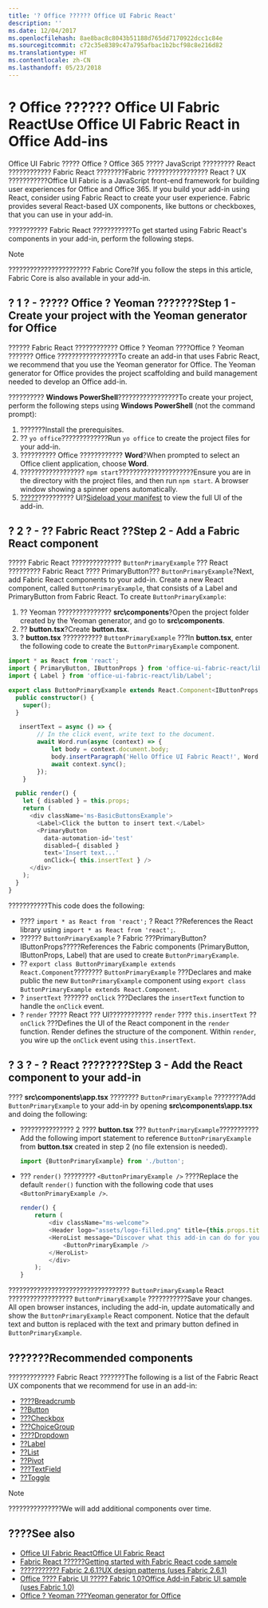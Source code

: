```yaml
---
title: '? Office ?????? Office UI Fabric React'
description: ''
ms.date: 12/04/2017
ms.openlocfilehash: 8ae8bac8c8043b51188d765dd7170922dcc1c84e
ms.sourcegitcommit: c72c35e8389c47a795afbac1b2bcf98c8e216d82
ms.translationtype: HT
ms.contentlocale: zh-CN
ms.lasthandoff: 05/23/2018
---
```

# <a name="use-office-ui-fabric-react-in-office-add-ins"></a><span data-ttu-id="98bf1-102">? Office ?????? Office UI Fabric React</span><span class="sxs-lookup"><span data-stu-id="98bf1-102">Use Office UI Fabric React in Office Add-ins</span></span>

<span data-ttu-id="98bf1-p101">Office UI Fabric ????? Office ? Office 365 ????? JavaScript ????????? React ???????????? Fabric React ????????Fabric ????????????????? React ? UX ???????????</span><span class="sxs-lookup"><span data-stu-id="98bf1-p101">Office UI Fabric is a JavaScript front-end framework for building user experiences for Office and Office 365. If you build your add-in using React, consider using Fabric React to create your user experience. Fabric provides several React-based UX components, like buttons or checkboxes, that you can use in your add-in.</span></span>

<span data-ttu-id="98bf1-106">??????????? Fabric React ???????????</span><span class="sxs-lookup"><span data-stu-id="98bf1-106">To get started using Fabric React's components in your add-in, perform the following steps.</span></span>

> [!NOTE]
> <span data-ttu-id="98bf1-107">??????????????????????? Fabric Core?</span><span class="sxs-lookup"><span data-stu-id="98bf1-107">If you follow the steps in this article, Fabric Core is also available in your add-in.</span></span>

## <a name="step-1---create-your-project-with-the-yeoman-generator-for-office"></a><span data-ttu-id="98bf1-108">? 1 ? - ????? Office ? Yeoman ???????</span><span class="sxs-lookup"><span data-stu-id="98bf1-108">Step 1 - Create your project with the Yeoman generator for Office</span></span>

<span data-ttu-id="98bf1-p102">?????? Fabric React ???????????? Office ? Yeoman ????Office ? Yeoman ??????? Office ?????????????????</span><span class="sxs-lookup"><span data-stu-id="98bf1-p102">To create an add-in that uses Fabric React, we recommend that you use the Yeoman generator for Office. The Yeoman generator for Office provides the project scaffolding and build management needed to develop an Office add-in.</span></span>

<span data-ttu-id="98bf1-111">?????????? **Windows PowerShell**?????????????????</span><span class="sxs-lookup"><span data-stu-id="98bf1-111">To create your project, perform the following steps using **Windows PowerShell** (not the command prompt):</span></span>

1. <span data-ttu-id="98bf1-112">???????</span><span class="sxs-lookup"><span data-stu-id="98bf1-112">Install the prerequisites.</span></span>
2. <span data-ttu-id="98bf1-113">?? `yo office`?????????????</span><span class="sxs-lookup"><span data-stu-id="98bf1-113">Run `yo office` to create the project files for your add-in.</span></span>
3. <span data-ttu-id="98bf1-114">?????????? Office ???????????? **Word**?</span><span class="sxs-lookup"><span data-stu-id="98bf1-114">When prompted to select an Office client application, choose **Word**.</span></span>
4. <span data-ttu-id="98bf1-p103">?????????????????? `npm start`?????????????????????</span><span class="sxs-lookup"><span data-stu-id="98bf1-p103">Ensure you are in the directory with the project files, and then run `npm start`. A browser window showing a spinner opens automatically.</span></span>
5. <span data-ttu-id="98bf1-117">[?????](..\testing\test-debug-office-add-ins.md)?????????? UI?</span><span class="sxs-lookup"><span data-stu-id="98bf1-117">[Sideload your manifest](..\testing\test-debug-office-add-ins.md) to view the full UI of the add-in.</span></span>

## <a name="step-2---add-a-fabric-react-component"></a><span data-ttu-id="98bf1-118">? 2 ? - ?? Fabric React ??</span><span class="sxs-lookup"><span data-stu-id="98bf1-118">Step 2 - Add a Fabric React component</span></span>

<span data-ttu-id="98bf1-p104">????? Fabric React ?????????????? `ButtonPrimaryExample` ??? React ????????? Fabric React ???? PrimaryButton??? `ButtonPrimaryExample`?</span><span class="sxs-lookup"><span data-stu-id="98bf1-p104">Next, add Fabric React components to your add-in. Create a new React component, called `ButtonPrimaryExample`, that consists of a Label and PrimaryButton from Fabric React. To create `ButtonPrimaryExample`:</span></span>

1. <span data-ttu-id="98bf1-122">?? Yeoman ??????????????? **src\components**?</span><span class="sxs-lookup"><span data-stu-id="98bf1-122">Open the project folder created by the Yeoman generator, and go to **src\components**.</span></span>
2. <span data-ttu-id="98bf1-123">?? **button.tsx**?</span><span class="sxs-lookup"><span data-stu-id="98bf1-123">Create **button.tsx**.</span></span>
3. <span data-ttu-id="98bf1-124">? **button.tsx** ??????????? `ButtonPrimaryExample` ???</span><span class="sxs-lookup"><span data-stu-id="98bf1-124">In **button.tsx**, enter the following code to create the `ButtonPrimaryExample` component.</span></span>

```typescript
import * as React from 'react';
import { PrimaryButton, IButtonProps } from 'office-ui-fabric-react/lib/Button';
import { Label } from 'office-ui-fabric-react/lib/Label';

export class ButtonPrimaryExample extends React.Component<IButtonProps, {}> {
  public constructor() {
    super();
  }

   insertText = async () => {
        // In the click event, write text to the document.
        await Word.run(async (context) => {
            let body = context.document.body;
            body.insertParagraph('Hello Office UI Fabric React!', Word.InsertLocation.end);
            await context.sync();
        });
    }

  public render() {
    let { disabled } = this.props;
    return (
      <div className='ms-BasicButtonsExample'>
        <Label>Click the button to insert text.</Label>
        <PrimaryButton
          data-automation-id='test'
          disabled={ disabled }
          text='Insert text...'
          onClick={ this.insertText } />
      </div>
    );
  }
}
```

<span data-ttu-id="98bf1-125">???????????</span><span class="sxs-lookup"><span data-stu-id="98bf1-125">This code does the following:</span></span>

- <span data-ttu-id="98bf1-126">???? `import * as React from 'react';` ? React ??</span><span class="sxs-lookup"><span data-stu-id="98bf1-126">References the React library using `import * as React from 'react';`.</span></span>
- <span data-ttu-id="98bf1-127">?????? `ButtonPrimaryExample` ? Fabric ???PrimaryButton?IButtonProps?????</span><span class="sxs-lookup"><span data-stu-id="98bf1-127">References the Fabric components (PrimaryButton, IButtonProps, Label) that are used to create `ButtonPrimaryExample`.</span></span>
- <span data-ttu-id="98bf1-128">?? `export class ButtonPrimaryExample extends React.Component`???????? `ButtonPrimaryExample` ???</span><span class="sxs-lookup"><span data-stu-id="98bf1-128">Declares and make public the new `ButtonPrimaryExample` component using `export class ButtonPrimaryExample extends React.Component`.</span></span>
- <span data-ttu-id="98bf1-129">? `insertText` ??????? `onClick` ???</span><span class="sxs-lookup"><span data-stu-id="98bf1-129">Declares the `insertText` function to handle the `onClick` event.</span></span>
- <span data-ttu-id="98bf1-p105">? `render` ????? React ??? UI???????????? `render` ???? `this.insertText` ?? `onClick` ???</span><span class="sxs-lookup"><span data-stu-id="98bf1-p105">Defines the UI of the React component in the `render` function. Render defines the structure of the component. Within `render`, you wire up the `onClick` event using `this.insertText`.</span></span>

## <a name="step-3---add-the-react-component-to-your-add-in"></a><span data-ttu-id="98bf1-133">? 3 ? - ? React ????????</span><span class="sxs-lookup"><span data-stu-id="98bf1-133">Step 3 - Add the React component to your add-in</span></span>

<span data-ttu-id="98bf1-134">???? **src\components\app.tsx** ???????? `ButtonPrimaryExample` ????????</span><span class="sxs-lookup"><span data-stu-id="98bf1-134">Add `ButtonPrimaryExample` to your add-in by opening **src\components\app.tsx** and doing the following:</span></span>

- <span data-ttu-id="98bf1-135">??????????????? 2 ???? **button.tsx** ??? `ButtonPrimaryExample`???????????</span><span class="sxs-lookup"><span data-stu-id="98bf1-135">Add the following import statement to reference `ButtonPrimaryExample` from **button.tsx** created in step 2 (no file extension is needed).</span></span>

  ```typescript
  import {ButtonPrimaryExample} from './button';
  ```

- <span data-ttu-id="98bf1-136">??? `render()` ????????? `<ButtonPrimaryExample />` ????</span><span class="sxs-lookup"><span data-stu-id="98bf1-136">Replace the default `render()` function with the following code that uses `<ButtonPrimaryExample />`.</span></span>

  ```typescript
  render() {
      return (
          <div className="ms-welcome">
          <Header logo="assets/logo-filled.png" title={this.props.title} message="Welcome" />
          <HeroList message="Discover what this add-in can do for you today!" items={this.state.listItems} >
              <ButtonPrimaryExample />
          </HeroList>
          </div>
      );
  }
  ```

<span data-ttu-id="98bf1-p106">?????????????????????????????????? `ButtonPrimaryExample` React ?????????????????? `ButtonPrimaryExample` ???????????</span><span class="sxs-lookup"><span data-stu-id="98bf1-p106">Save your changes. All open browser instances, including the add-in, update automatically and show the `ButtonPrimaryExample` React component. Notice that the default text and button is replaced with the text and primary button defined in `ButtonPrimaryExample`.</span></span>

## <a name="recommended-components"></a><span data-ttu-id="98bf1-140">???????</span><span class="sxs-lookup"><span data-stu-id="98bf1-140">Recommended components</span></span>

<span data-ttu-id="98bf1-141">????????????? Fabric React ???????</span><span class="sxs-lookup"><span data-stu-id="98bf1-141">The following is a list of the Fabric React UX components that we recommend for use in an add-in:</span></span>

- [<span data-ttu-id="98bf1-142">????</span><span class="sxs-lookup"><span data-stu-id="98bf1-142">Breadcrumb</span></span>](breadcrumb.md)
- [<span data-ttu-id="98bf1-143">??</span><span class="sxs-lookup"><span data-stu-id="98bf1-143">Button</span></span>](button.md)
- [<span data-ttu-id="98bf1-144">???</span><span class="sxs-lookup"><span data-stu-id="98bf1-144">Checkbox</span></span>](checkbox.md)
- [<span data-ttu-id="98bf1-145">???</span><span class="sxs-lookup"><span data-stu-id="98bf1-145">ChoiceGroup</span></span>](choicegroup.md)
- [<span data-ttu-id="98bf1-146">????</span><span class="sxs-lookup"><span data-stu-id="98bf1-146">Dropdown</span></span>](dropdown.md)
- [<span data-ttu-id="98bf1-147">??</span><span class="sxs-lookup"><span data-stu-id="98bf1-147">Label</span></span>](label.md)
- [<span data-ttu-id="98bf1-148">??</span><span class="sxs-lookup"><span data-stu-id="98bf1-148">List</span></span>](list.md)
- [<span data-ttu-id="98bf1-149">??</span><span class="sxs-lookup"><span data-stu-id="98bf1-149">Pivot</span></span>](pivot.md)
- [<span data-ttu-id="98bf1-150">???</span><span class="sxs-lookup"><span data-stu-id="98bf1-150">TextField</span></span>](textfield.md)
- [<span data-ttu-id="98bf1-151">??</span><span class="sxs-lookup"><span data-stu-id="98bf1-151">Toggle</span></span>](toggle.md)

> [!NOTE]
> <span data-ttu-id="98bf1-152">???????????????</span><span class="sxs-lookup"><span data-stu-id="98bf1-152">We will add additional components over time.</span></span>

## <a name="see-also"></a><span data-ttu-id="98bf1-153">????</span><span class="sxs-lookup"><span data-stu-id="98bf1-153">See also</span></span>

- [<span data-ttu-id="98bf1-154">Office UI Fabric React</span><span class="sxs-lookup"><span data-stu-id="98bf1-154">Office UI Fabric React</span></span>](https://dev.office.com/fabric#/)
- [<span data-ttu-id="98bf1-155">Fabric React ??????</span><span class="sxs-lookup"><span data-stu-id="98bf1-155">Getting started with Fabric React code sample</span></span>](https://github.com/OfficeDev/Word-Add-in-GettingStartedFabricReact)
- [<span data-ttu-id="98bf1-156">??????????? Fabric 2.6.1?</span><span class="sxs-lookup"><span data-stu-id="98bf1-156">UX design patterns (uses Fabric 2.6.1)</span></span>](https://github.com/OfficeDev/Office-Add-in-UX-Design-Patterns-Code)
- [<span data-ttu-id="98bf1-157">Office ???? Fabric UI ????? Fabric 1.0?</span><span class="sxs-lookup"><span data-stu-id="98bf1-157">Office Add-in Fabric UI sample (uses Fabric 1.0)</span></span>](https://github.com/OfficeDev/Office-Add-in-Fabric-UI-Sample)
- [<span data-ttu-id="98bf1-158">Office ? Yeoman ???</span><span class="sxs-lookup"><span data-stu-id="98bf1-158">Yeoman generator for Office</span></span>](https://github.com/OfficeDev/generator-office)
